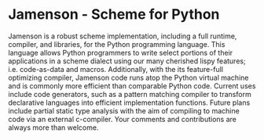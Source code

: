Jamenson - Scheme for Python
==========================================
Jamenson is a robust scheme implementation, including a full runtime, compiler, and
libraries, for the Python programming language. This language allows Python programmers
to write select portions of their applications in a scheme dialect using our many cherished
lispy features; i.e. code-as-data and macros. Additionally, with the its feature-full
optimizing compiler, Jamenson code runs atop the Python virtual machine and is commonly more
efficient than comparable Python code. Current uses include code generators, such as a pattern
matching compiler to transform declarative languages into efficient implementation functions.
Future plans include partial static type analysis with the aim of compiling to machine code
via an external c-compiler. Your comments and contributions are always more than welcome. 